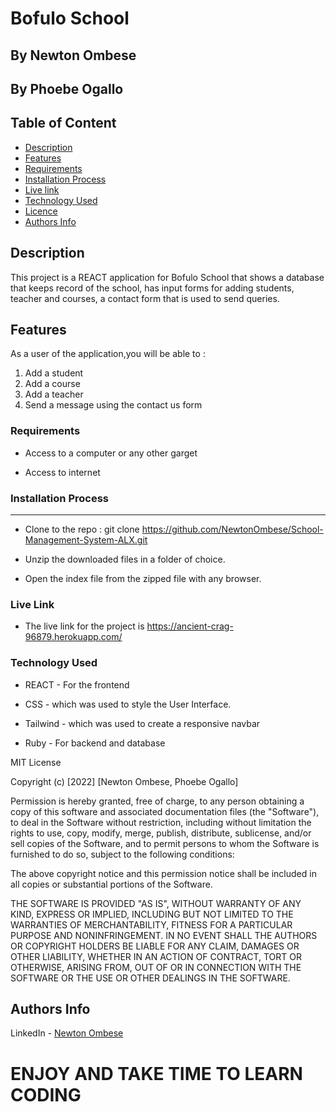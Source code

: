 # Bofulo School

   ## By Newton Ombese
   ## By Phoebe Ogallo

## Table of Content

- [Description](#description)
- [Features](#features)
- [Requirements](#requirements)
- [Installation Process](#installation-Process)
- [Live link](#Live-Link)
- [Technology Used](#technology-Used)
- [Licence](#licence)
- [Authors Info](#Authors-info)

## Description

 <p>This project is a REACT application for Bofulo School that shows a database that keeps record of the school, has input forms for adding students, teacher and courses, a contact form that is used to send queries.</p>

## Features

As a user of the application,you will be able to :

1. Add a student
2. Add a course
3. Add a teacher
4. Send a message using the contact us form

 ###  Requirements

 * Access to  a computer or any other garget

 * Access to internet

### Installation Process

 ****  
* Clone to the repo : git clone https://github.com/NewtonOmbese/School-Management-System-ALX.git

* Unzip the downloaded files in a folder of choice.

* Open the index file from the zipped file with any browser.

### Live Link
* The live link for the project is https://ancient-crag-96879.herokuapp.com/

### Technology  Used
* REACT - For the frontend

* CSS - which was used to style the User Interface.

* Tailwind - which was used to create a responsive navbar

* Ruby - For backend and database

MIT License

Copyright (c) [2022] [Newton Ombese, Phoebe Ogallo]

Permission is hereby granted, free of charge, to any person obtaining a copy
of this software and associated documentation files (the "Software"), to deal
in the Software without restriction, including without limitation the rights
to use, copy, modify, merge, publish, distribute, sublicense, and/or sell
copies of the Software, and to permit persons to whom the Software is
furnished to do so, subject to the following conditions:

The above copyright notice and this permission notice shall be included in all
copies or substantial portions of the Software.

THE SOFTWARE IS PROVIDED "AS IS", WITHOUT WARRANTY OF ANY KIND, EXPRESS OR
IMPLIED, INCLUDING BUT NOT LIMITED TO THE WARRANTIES OF MERCHANTABILITY,
FITNESS FOR A PARTICULAR PURPOSE AND NONINFRINGEMENT. IN NO EVENT SHALL THE
AUTHORS OR COPYRIGHT HOLDERS BE LIABLE FOR ANY CLAIM, DAMAGES OR OTHER
LIABILITY, WHETHER IN AN ACTION OF CONTRACT, TORT OR OTHERWISE, ARISING FROM,
OUT OF OR IN CONNECTION WITH THE SOFTWARE OR THE USE OR OTHER DEALINGS IN THE
SOFTWARE.

## Authors Info

LinkedIn - [Newton Ombese](https://www.linkedin.com/in/newton-ombese-570862210/)


# ENJOY AND TAKE TIME TO LEARN CODING

